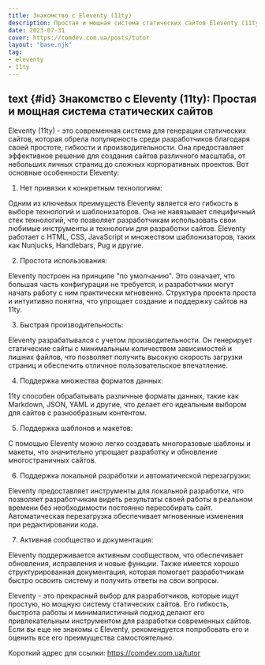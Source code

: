 ```yaml
---
title: Знакомство с Eleventy (11ty)
description: Простая и мощная система статических сайтов Eleventy (11ty) - это современная система для генерации статических сайтов.
date: 2023-07-31
cover: https://comdev.com.ua/posts/tutor
layout: "base.njk"
tag:
- eleventy
- 11ty
---
```


## text {#id} Знакомство с Eleventy (11ty): Простая и мощная система статических сайтов

Eleventy (11ty) - это современная система для генерации статических сайтов, которая обрела популярность среди разработчиков благодаря своей простоте, гибкости и производительности. Она предоставляет эффективное решение для создания сайтов различного масштаба, от небольших личных страниц до сложных корпоративных проектов. Вот основные особенности Eleventy:

1. Нет привязки к конкретным технологиям:

Одним из ключевых преимуществ Eleventy является его гибкость в выборе технологий и шаблонизаторов. Она не навязывает специфичный стек технологий, что позволяет разработчикам использовать свои любимые инструменты и технологии для разработки сайтов. Eleventy работает с HTML, CSS, JavaScript и множеством шаблонизаторов, таких как Nunjucks, Handlebars, Pug и другие.

2. Простота использования:

Eleventy построен на принципе "по умолчанию". Это означает, что большая часть конфигурации не требуется, и разработчики могут начать работу с ним практически мгновенно. Структура проекта проста и интуитивно понятна, что упрощает создание и поддержку сайтов на 11ty.

3. Быстрая производительность:

Eleventy разрабатывался с учетом производительности. Он генерирует статические сайты с минимальным количеством зависимостей и лишних файлов, что позволяет получить высокую скорость загрузки страниц и обеспечить отличное пользовательское впечатление.

4. Поддержка множества форматов данных:

11ty способен обрабатывать различные форматы данных, такие как Markdown, JSON, YAML и другие, что делает его идеальным выбором для сайтов с разнообразным контентом.

5. Поддержка шаблонов и макетов:

С помощью Eleventy можно легко создавать многоразовые шаблоны и макеты, что значительно упрощает разработку и обновление многостраничных сайтов.

6. Поддержка локальной разработки и автоматической перезагрузки:

Eleventy предоставляет инструменты для локальной разработки, что позволяет разработчикам видеть результаты своей работы в реальном времени без необходимости постоянно пересобирать сайт. Автоматическая перезагрузка обеспечивает мгновенные изменения при редактировании кода.

7. Активная сообщество и документация:

Eleventy поддерживается активным сообществом, что обеспечивает обновления, исправления и новые функции. Также имеется хорошо структурированная документация, которая помогает разработчикам быстро освоить систему и получить ответы на свои вопросы.

Eleventy - это прекрасный выбор для разработчиков, которые ищут простую, но мощную систему статических сайтов. Его гибкость, быстрота работы и минималистичный подход делают его привлекательным инструментом для разработки современных сайтов. Если вы еще не знакомы с Eleventy, рекомендуется попробовать его и оценить все его преимущества самостоятельно.

Короткий адрес для ссылки:
https://comdev.com.ua/tutor